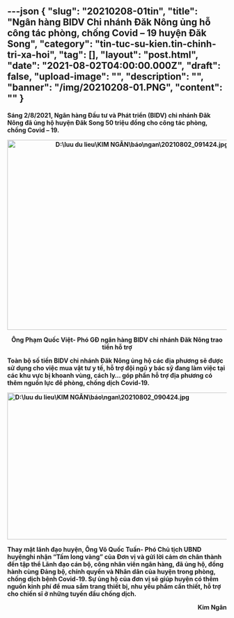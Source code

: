 ---json
{
    "slug": "20210208-01tin",
    "title": "Ngân hàng BIDV Chi nhánh Đăk Nông ủng hỗ công tác phòng, chống Covid – 19 huyện Đăk Song",
    "category": "tin-tuc-su-kien.tin-chinh-tri-xa-hoi",
    "tag": [],
    "layout": "post.html",
    "date": "2021-08-02T04:00:00.000Z",
    "draft": false,
    "upload-image": "",
    "description": "",
    "banner": "/img/20210208-01.PNG",
    "__content__": ""
}
---
<p><strong>S&aacute;ng 2/8/2021, Ng&acirc;n h&agrave;ng Đầu tư v&agrave; Ph&aacute;t triển (BIDV) chi nh&aacute;nh Đăk N&ocirc;ng đ&atilde; ủng hộ huyện Đăk Song 50 triệu đồng cho c&ocirc;ng t&aacute;c ph&ograve;ng, chống Covid &ndash; 19.&nbsp;</strong></p>

<p style="text-align:center"><strong><img alt="D:\luu du lieu\KIM NGÂN\báo\ngan\20210802_091424.jpg" src="https://lh6.googleusercontent.com/1hDQNcGyNFFCBu8Freks5BQiyEWiqNtkNbPI4zQvdznGDjop1dnxND5_u20128z04fCs1f-KRPG4RL11RlKOmCJj5rTpFwrDkYrQLSTpX_iai_X2yjpi9hwiK6F88gl5-PveuYE" style="height:437px; width:602px" /></strong></p>

<p style="text-align:center"><strong>&Ocirc;ng Phạm Quốc Việt- Ph&oacute; GĐ ng&acirc;n h&agrave;ng BIDV chi nh&aacute;nh Đăk N&ocirc;ng trao tiền hỗ trợ</strong></p>

<p><strong>To&agrave;n bộ số tiền BIDV chi nh&aacute;nh Đăk N&ocirc;ng ủng hộ c&aacute;c địa phương sẽ được sử dụng cho việc mua vật tư y tế, hỗ trợ đội ngũ y b&aacute;c sỹ đang l&agrave;m việc tại c&aacute;c khu vực bị khoanh v&ugrave;ng, c&aacute;ch ly&hellip; g&oacute;p phần hỗ trợ địa phương c&oacute; th&ecirc;m nguồn lực để ph&ograve;ng, chống dịch Covid-19.</strong></p>

<p><strong><img alt="D:\luu du lieu\KIM NGÂN\báo\ngan\20210802_090424.jpg" src="https://lh3.googleusercontent.com/VEQ5HmhBuac6kPZ0bOd4N-c24ELHw8rOStf3BC7o2xhDxP_W821XZ9Et8d3Mix8rDLFhAmKA2rMTNPXGGp8XD0pwzLfZ1iQ9cHfRvS34spjBl8e_943qRcIDVOB45eT8AcjHqZI" style="height:338px; width:602px" /></strong></p>

<p><strong>Thay mặt l&atilde;nh đạo huyện, &Ocirc;ng V&otilde; Quốc Tuấn- Ph&oacute; Chủ tịch UBND huyệnghi nhận &ldquo;Tấm long v&agrave;ng&rdquo; của Đơn vị v&agrave; gửi lời cảm ơn ch&acirc;n th&agrave;nh đến tập thể L&atilde;nh đạo c&aacute;n bộ, c&ocirc;ng nh&acirc;n vi&ecirc;n ng&acirc;n h&agrave;ng, đ&atilde; ủng hộ, đồng h&agrave;nh c&ugrave;ng Đảng bộ, ch&iacute;nh quyền v&agrave; Nh&acirc;n d&acirc;n của huyện trong ph&ograve;ng, chống dịch bệnh Covid-19. Sự ủng hộ của đơn vị sẽ gi&uacute;p huyện c&oacute; th&ecirc;m nguồn kinh ph&iacute; để mua sắm trang thiết bị, nhu yếu phẩm cần thiết, hỗ trợ cho chiến sĩ ở những tuyến đầu chống dịch.</strong></p>

<p style="text-align:right"><strong>Kim Ng&acirc;n</strong></p>
